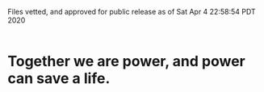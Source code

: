 Files vetted, and approved for public release as of Sat Apr  4 22:58:54 PDT 2020<br><br><h1>Together we are power, and power can save a life.</h1>
